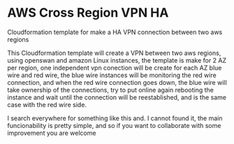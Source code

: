 # AWS Cross Region VPN HA
Cloudformation template for make a HA VPN connection between two aws regions

This Cloudformation template will create a VPN between two aws regions, using openswan and amazon Linux instances, the template is make for 2 AZ per region, one independent vpn conection will be create for each AZ blue wire and red wire, the blue wire instances will be monitoring the red wire connection, and when the red wire connection goes down, the blue wire will take ownership of the connections, try to put online again rebooting the instance and wait until the connection will be reestablished, and is the same case with the red wire side.

I search everywhere for something like this and. I cannot found it, the main funcionability is pretty simple, and so if you want to collaborate with some improvement you are welcome
